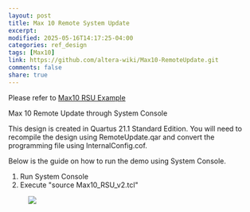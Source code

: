 ```yaml
---
layout: post
title: Max 10 Remote System Update
excerpt:
modified: 2025-05-16T14:17:25-04:00
categories: ref_design
tags: [Max10]
link: https://github.com/altera-wiki/Max10-RemoteUpdate.git
comments: false
share: true
---
```


Please refer to [Max10 RSU Example](https://github.com/altera-wiki/Max10-RemoteUpdate.git)

Max 10 Remote Update through System Console

This design is created in Quartus 21.1 Standard Edition. You will need to recompile the design using RemoteUpdate.qar and convert the programming file using InternalConfig.cof.

Below is the guide on how to run the demo using System Console.
1. Run System Console
2. Execute "source Max10_RSU_v2.tcl"

<figure>
	<a href="https://github.com/altera-wiki/Max10-RemoteUpdate/blob/main/image/console.jpg?raw=true"><img src="https://github.com/altera-wiki/Max10-RemoteUpdate/blob/main/image/console.jpg?raw=true"></a>
</figure>
